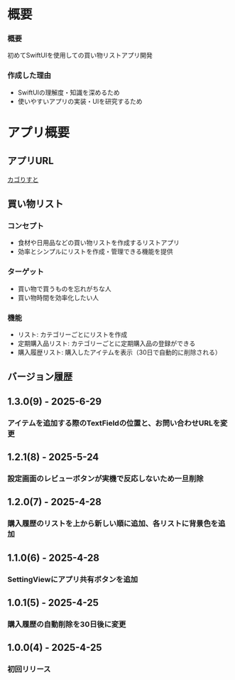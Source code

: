# 概要
### 概要
初めてSwiftUIを使用しての買い物リストアプリ開発
### 作成した理由
- SwiftUIの理解度・知識を深めるため<br>
- 使いやすいアプリの実装・UIを研究するため
# アプリ概要
## アプリURL
[カゴりすと](https://apps.apple.com/jp/app/%E3%82%AB%E3%82%B4%E3%82%8A%E3%81%99%E3%81%A8/id6745005617?itscg=30200&itsct=apps_box_link&mttnsubad=6745005617)
## 買い物リスト
### コンセプト
- 食材や日用品などの買い物リストを作成するリストアプリ<br>
- 効率とシンプルにリストを作成・管理できる機能を提供
### ターゲット
- 買い物で買うものを忘れがちな人<br>
- 買い物時間を効率化したい人
### 機能
- リスト: カテゴリーごとにリストを作成<br>
- 定期購入品リスト: カテゴリーごとに定期購入品の登録ができる
- 購入履歴リスト: 購入したアイテムを表示（30日で自動的に削除される）

## バージョン履歴

## 1.3.0(9) - 2025-6-29
### アイテムを追加する際のTextFieldの位置と、お問い合わせURLを変更

## 1.2.1(8) - 2025-5-24
### 設定画面のレビューボタンが実機で反応しないため一旦削除

## 1.2.0(7) - 2025-4-28
### 購入履歴のリストを上から新しい順に追加、各リストに背景色を追加

## 1.1.0(6) - 2025-4-28
### SettingViewにアプリ共有ボタンを追加

## 1.0.1(5) - 2025-4-25
### 購入履歴の自動削除を30日後に変更

## 1.0.0(4) - 2025-4-25
### 初回リリース
